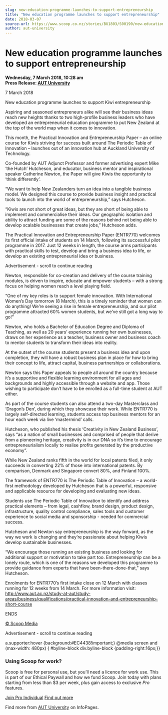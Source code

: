 ```yaml
---
slug: new-education-programme-launches-to-support-entrepreneurship
title: "New education programme launches to support entrepreneurship"
date: 2018-03-07
source-url: https://www.scoop.co.nz/stories/BU1803/S00190/new-education-programme-launches-to-support-entrepreneurship.htm
author: aut-university
---
```

New education programme launches to support entrepreneurship
============================================================

**Wednesday, 7 March 2018, 10:28 am**  
**Press Release: [AUT University](https://info.scoop.co.nz/AUT_University)**

7 March 2018

New education programme launches to support Kiwi entrepreneurship

Aspiring and seasoned entrepreneurs alike will see their business ideas reach new heights thanks to two high-profile business leaders who have developed an entrepreneurial education programme to put New Zealand at the top of the world map when it comes to innovation.

This month, the Practical Innovation and Entrepreneurship Paper – an online course for Kiwis striving for success built around The Periodic Table of Innovation – launches out of an innovation hub at Auckland University of Technology.

Co-founded by AUT Adjunct Professor and former advertising expert Mike ‘the Hutch’ Hutcheson, and educator, business mentor and inspirational speaker Catherine Newton, the Paper will give Kiwis the opportunity to ‘think differently’.

“We want to help New Zealanders turn an idea into a tangible business model. We designed this course to provide business insight and practical tools to launch into the world of entrepreneurship,” says Hutcheson.

“Kiwis are not short of great ideas, but they are short of being able to implement and commercialise their ideas. Our geographic isolation and ability to attract funding are some of the reasons behind not being able to develop scalable businesses that create jobs,” Hutcheson adds.

The Practical Innovation and Entrepreneurship Paper (ENTR770) welcomes its first official intake of students on 14 March, following its successful pilot programme in 2017. Just 12 weeks in length, the course arms participants with practical skills to test, develop and bring a business idea to life, or develop an existing entrepreneurial idea or business.

Advertisement - scroll to continue reading





Newton, responsible for co-creation and delivery of the course training modules, is driven to inspire, educate and empower students – with a strong focus on helping women reach a level playing field.

“One of my key roles is to support female innovation. With International Women’s Day tomorrow (8 March), this is a timely reminder that women can do anything! We’re seeing a rise in female entrepreneurship, and our pilot programme attracted 60% women students, but we’ve still got a long way to go!”

Newton, who holds a Bachelor of Education Degree and Diploma of Teaching, as well as 20 years’ experience running her own businesses, draws on her experience as a teacher, business owner and business coach to mentor students to transform their ideas into reality.

At the outset of the course students present a business idea and upon completion, they will have a robust business plan in place for how to bring their concept to life, attract capital, business partnerships or collaborations.

Newton says this Paper appeals to people all around the country because it’s a supportive and flexible learning environment for all ages and backgrounds and highly accessible through a website and app. Those wishing to participate don’t have to be enrolled as a full-time student at AUT either.

As part of the course students can also attend a two-day Masterclass and ‘Dragon’s Den’, during which they showcase their work. While ENTR770 is largely self-directed learning, students access top business mentors for an hour each week via live ‘mastermind’ calls.

Hutcheson, who published his thesis ‘Creativity in New Zealand Business’, says “as a nation of small businesses and comprised of people that derive from a pioneering heritage, creativity is in our DNA so it’s time to encourage entrepreneurialism locally to realise profits generated by the productive economy”.

While New Zealand ranks fifth in the world for local patents filed, it only succeeds in converting 22% of those into international patents. By comparison, Denmark and Singapore convert 80%, and Finland 100%.

The framework of ENTR770 is The Periodic Table of Innovation – a world-first methodology developed by Hutcheson that is a powerful, responsive and applicable resource for developing and evaluating new ideas.

Students use The Periodic Table of Innovation to identify and address practical elements – from legal, cashflow, brand design, product design, infrastructure, quality control compliance, sales tools and customer experience to social media and sponsorship - needed for commercial success.

Hutcheson and Newton say entrepreneurship is the way forward, as the way we work is changing and they’re passionate about helping Kiwis develop sustainable businesses.

“We encourage those running an existing business and looking for additional support or motivation to take part too. Entrepreneurship can be a lonely route, which is one of the reasons we developed this programme to provide guidance from experts that have been-there-done-that,” says Hutcheson.

Enrolments for ENTR770’s first intake close on 12 March with classes running for 12 weeks from 14 March. For more information visit: http://www.aut.ac.nz/study-at-aut/study-areas/business/qualifications/practical-innovation-and-entrepreneurship-short-course

ENDS

  

[© Scoop Media](http://www.scoop.co.nz/about/terms.html)  

Advertisement - scroll to continue reading



a.supporter:hover {background:#EC4438!important;} @media screen and (max-width: 480px) { #byline-block div.byline-block {padding-right:16px;}}

### Using Scoop for work?

Scoop is free for personal use, but you’ll need a licence for work use. This is part of our Ethical Paywall and how we fund Scoop. Join today with plans starting from less than $3 per week, plus gain access to exclusive _Pro_ features.  
  
[Join Pro Individual](https://pro.scoop.co.nz/Individual/?from=ProIn24) [Find out more](https://pro.scoop.co.nz/using-scoop-for-work/?from=ProIn24)

Find more from [AUT University](https://info.scoop.co.nz/AUT_University) on InfoPages.